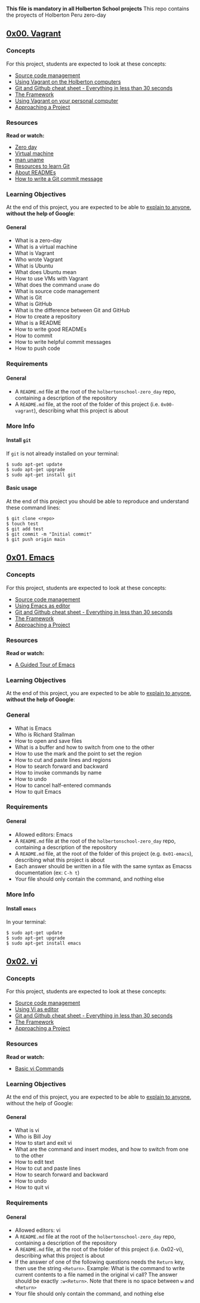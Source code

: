 **This file is mandatory in all Holberton School projects**
This repo contains the proyects of Holberton Peru zero-day

## [0x00. Vagrant](0x00-vagrant)
### Concepts
For this project, students are expected to look at these concepts:
* [Source code management](https://intranet.hbtn.io/concepts/22)
* [Using Vagrant on the Holberton computers](https://intranet.hbtn.io/concepts/53)
* [Git and Github cheat sheet - Everything in less than 30 seconds](https://intranet.hbtn.io/concepts/57)
* [The Framework](https://intranet.hbtn.io/concepts/75)
* [Using Vagrant on your personal computer](https://intranet.hbtn.io/concepts/81)
* [Approaching a Project](https://intranet.hbtn.io/concepts/350)

### Resources
**Read or watch:**
* [Zero day](https://intranet.hbtn.io/rltoken/NcuS4-7zF9-edjbo157uQQ)
* [Virtual machine](https://intranet.hbtn.io/rltoken/v2RbeSrU14w3KTwbGYH3Fw)
* [man uname](https://intranet.hbtn.io/rltoken/3AHxDiZwhZwPM_GiHox0gQ)
* [Resources to learn Git](https://intranet.hbtn.io/rltoken/ZrSQswLIJ9OTQsbPe7t7Kg)
* [About READMEs](https://intranet.hbtn.io/rltoken/ry46rhDKOUNilNK09uWXWg)
* [How to write a Git commit message](https://intranet.hbtn.io/rltoken/GVFbHgJXNQ4aliCLV6Lhxw)

### Learning Objectives
At the end of this project, you are expected to be able to [explain to anyone](https://intranet.hbtn.io/rltoken/_qzmHNff9vaaeDBMkkIDHg), **without the help of Google**:

#### General
* What is a zero-day
* What is a virtual machine
* What is Vagrant
* Who wrote Vagrant
* What is Ubuntu
* What does Ubuntu mean
* How to use VMs with Vagrant
* What does the command ``uname`` do
* What is source code management
* What is Git
* What is GitHub
* What is the difference between Git and GitHub
* How to create a repository
* What is a README
* How to write good READMEs
* How to commit
* How to write helpful commit messages
* How to push code

### Requirements
#### General
* A ``README.md`` file at the root of the ``holbertonschool-zero_day`` repo, containing a description of the repository
* A ``README.md`` file, at the root of the folder of this project (i.e. ``0x00-vagrant``), describing what this project is about

### More Info
#### Install ``git``
If ``git`` is not already installed on your terminal:
```
$ sudo apt-get update
$ sudo apt-get upgrade
$ sudo apt-get install git
```

#### Basic usage
At the end of this project you should be able to reproduce and understand these command lines:
```
$ git clone <repo>
$ touch test
$ git add test
$ git commit -m "Initial commit"
$ git push origin main
```


## [0x01. Emacs](0x01-emacs)
### Concepts
For this project, students are expected to look at these concepts:
- [Source code management](https://intranet.hbtn.io/concepts/22)
- [Using Emacs as editor](https://intranet.hbtn.io/concepts/54)
- [Git and Github cheat sheet - Everything in less than 30 seconds](https://intranet.hbtn.io/concepts/57)
- [The Framework](https://intranet.hbtn.io/concepts/75)
- [Approaching a Project](https://intranet.hbtn.io/concepts/350)

### Resources
**Read or watch:**
- [A Guided Tour of Emacs](https://intranet.hbtn.io/rltoken/i0rSCxE0TwjO7ns-SS2m8A)

### Learning Objectives
At the end of this project, you are expected to be able to [explain to anyone](https://intranet.hbtn.io/rltoken/rrdYFuOfeb9zMH57MmZ16g), **without the help of Google**:

### General
* What is Emacs
* Who is Richard Stallman
* How to open and save files
* What is a buffer and how to switch from one to the other
* How to use the mark and the point to set the region
* How to cut and paste lines and regions
* How to search forward and backward
* How to invoke commands by name
* How to undo
* How to cancel half-entered commands
* How to quit Emacs

### Requirements
#### General
* Allowed editors: Emacs
* A ``README.md`` file at the root of the ``holbertonschool-zero_day`` repo, containing a description of the repository
* A ``README.md`` file, at the root of the folder of this project (e.g. ``0x01-emacs``), describing what this project is about
* Each answer should be written in a file with the same syntax as Emacss documentation (ex: ``C-h t``)
*	Your file should only contain the command, and nothing else

###	More Info
#### Install ``emacs``
In your terminal:
```
$ sudo apt-get update
$ sudo apt-get upgrade
$ sudo apt-get install emacs
```


## [0x02. vi](0x02-vi)
### Concepts
For this project, students are expected to look at these concepts:
* [Source code management](https://intranet.hbtn.io/concepts/22)
* [Using Vi as editor](https://intranet.hbtn.io/concepts/55)
* [Git and Github cheat sheet - Everything in less than 30 seconds](https://intranet.hbtn.io/concepts/57)
* [The Framework](https://intranet.hbtn.io/concepts/75)
* [Approaching a Project](https://intranet.hbtn.io/concepts/350)

### Resources
**Read or watch:**
* [Basic vi Commands](https://intranet.hbtn.io/rltoken/TvhnXN1GAP7Et5OSuceGqw)

### Learning Objectives
At the end of this project, you are expected to be able to [explain to anyone](https://intranet.hbtn.io/rltoken/TIOLxjJDcvo85CcmLgsIVA), without the help of Google:

#### General
* What is vi
* Who is Bill Joy
* How to start and exit vi
* What are the command and insert modes, and how to switch from one to the other
* How to edit text
* How to cut and paste lines
* How to search forward and backward
* How to undo
* How to quit vi

### Requirements
#### General
* Allowed editors: vi
* A ``README.md`` file at the root of the ``holbertonschool-zero_day`` repo, containing a description of the repository
* A ``README.md`` file, at the root of the folder of this project (i.e. 0x02-vi), describing what this project is about
* If the answer of one of the following questions needs the ``Return`` key, then use the string ``<Return>``. Example: What is the command to write current contents to a file named in the original vi call? The answer should be exactly ``:w<Return>``. Note that there is no space between ``w`` and ``<Return>``
* Your file should only contain the command, and nothing else
